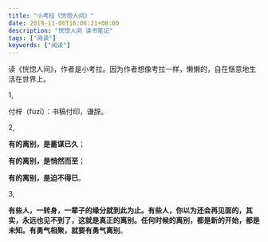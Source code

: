 ```yaml
---
title: "小考拉《恍惚人间》"
date: 2019-11-06T16:06:21+08:00
description: "恍惚人间 读书笔记"
tags: ["阅读"]
keywords: ["阅读"]
---
```


读《恍惚人间》，作者是小考拉。因为作者想像考拉一样，懒懒的，自在惬意地生活在世界上。

1,

付梓（fùzī）：书稿付印，谦辞。

2,

**有的离别，是蓄谋已久**；

**有的离别，是悄然而至**；

**有的离别，是迫不得已**。

3,

**有些人，一转身，一辈子的缘分就到此为止。有些人，你以为还会再见面的，其实，永远也见不到了，这就是真正的离别。任何时候的离别，都是新的开始，都是未知。有勇气相聚，就要有勇气离别**。
